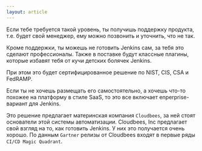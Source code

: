 ```yaml
---
layout: article
---
```

Если тебе требуется такой уровень, ты получишь поддержку продукта, т.е. будет свой менеджер, ему можно позвонить и уточнить, что не так.

Кроме поддержки, ты можешь не готовить Jenkins сам, за тебя это сделают профессионалы. Также в поставке будут классные плагины, которые избавят тебя от кучи детских болячек Jenkins.

При этом это будет сертифицированное решение по NIST, CIS, CSA и FedRAMP.

Если ты не хочешь размещать его самостоятельно, а хочешь что-то похожее на платформу в стиле SaaS, то это все включает enperprise-вариант для Jenkins.

Это решение предлагает материнская компания `Сloudbees`, за ней стоят основатели этой системы автоматизации. Сloudbees, Inc предлагает свой взгляд на то, как готовить Jenkins. У них это получается очень хорошо. По данным `Gartner` релизы от Cloudbees входят в первые ряды `CI/CD Magic Quadrant`.
